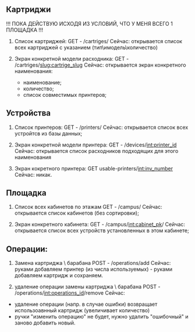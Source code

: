 ## Картриджи
!!! ПОКА ДЕЙСТВУЮ ИСХОДЯ ИЗ УСЛОВИЙ, ЧТО У МЕНЯ ВСЕГО 1 ПЛОЩАДКА !!!
1. Список картриджей: GET - /cartriges/
Сейчас: открывается список всех картриджей с указанием (тип\имодель\количество)

2. Экран конкретной модели расходника: GET - /cartriges/<slug:cartrige_slug>
Сейчас: открывается экран конкретного наименования:
    - наименование;
    - количество; 
    - список совместимых принтеров;

## Устройства
1. Список принтеров: GET - /printers/
Сейчас: открывается список всех устройтсв из базы данных; 

2. Экран конкретной модели принтера: GET - /devices/<int:printer_id>
Сейчас: открывается список расходников подходящих для этого наименования

3. Экран кокретного принтера: GET usable-printers/<int:inv_number>
Сейчас: никак.


## Площадка
1. Список всех кабинетов по этажам GET - /campus/
Сейчас: открывается список кабинетов (без сортировки);

2. Экран конкретного кабинета: GET - /campus/<int:cabinet_pk>/
Сейчас: открывается список всех устройств установленных в этом кабинете;


## Операции: 
1. Замена картриджа \ барабана POST - /operations/add
Сейчас: руками добавляем принтер (из числа используемых) - руками добавляем картридж и сохраняем.

2. удаление операции замены картриджа \ барабана POST - /operations/<int:operations_id>/remove
Сейчас: 
- удаление операции (напр. в случае ошибки) возвращает использоавнный картридж (увеличивает количество)
- ручки "изменить операцию" не будет, нужно удалить "ошибочный" и заново добавить новый.
